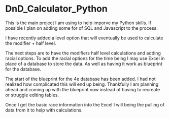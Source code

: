 # DnD_Calculator_Python
This is the main project I am using to help imporve my Python skills.  If possible I plan on adding some for of SQL and Javascript to the process.

I have recently added a level option that will eventually be used to calculate the modifier + half level.  

The next steps are to have the modifiers half level calculations and adding racial options.
To add the racial options for the time being I may use Excel in place of a database to store the data.  As well as having it work as blueprint for the database.

The start of the blueprint for the 4e database has been added.  I had not realized how complicated this will end up being.  Thankfully I am planning ahead and coming up with the blueprint now instead of having to recreate or struggle editing tables.

Once I get the basic race information into the Excel I will being the pulling of data from it to help with calculations.
